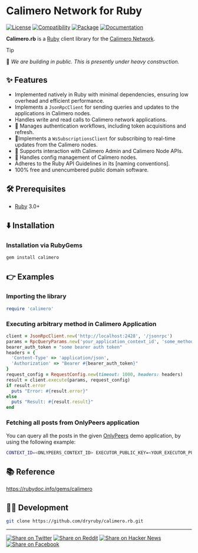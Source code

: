 # Calimero Network for Ruby

[![License](https://img.shields.io/badge/license-Public%20Domain-blue.svg)](https://unlicense.org)
[![Compatibility](https://img.shields.io/badge/ruby-3.0%2B-blue)](https://rubygems.org/gems/calimero)
[![Package](https://img.shields.io/gem/v/calimero)](https://rubygems.org/gems/calimero)
[![Documentation](https://img.shields.io/badge/rubydoc-latest-blue)](https://rubydoc.info/gems/calimero)

**Calimero.rb** is a [Ruby] client library for the [Calimero Network].

> [!TIP]
> 🚧 _We are building in public. This is presently under heavy construction._

## ✨ Features

- Implemented natively in Ruby with minimal dependencies, ensuring low overhead and efficient performance.
- Implements a `JsonRpcClient` for sending queries and updates to the applications in Calimero nodes.
- Handles write and read calls to Calimero network applications.
- 🚧 Manages authentication workflows, including token acquisitions and refresh.
- 🚧Implements a `WsSubscriptionsClient` for subscribing to real-time updates from the Calimero nodes.
- 🚧 Supports interaction with Calimero Admin and Calimero Node APIs.
- 🚧 Handles config management of Calimero nodes.
- Adheres to the Ruby API Guidelines in its [naming conventions].
- 100% free and unencumbered public domain software.

## 🛠️ Prerequisites

- [Ruby] 3.0+

## ⬇️ Installation

### Installation via RubyGems

```bash
gem install calimero
```

## 👉 Examples

### Importing the library

```ruby
require 'calimero'
```

### Executing arbitrary method in Calimero Application

```ruby
client = JsonRpcClient.new('http://localhost:2428', '/jsonrpc')
params = RpcQueryParams.new('your_application_context_id', 'some_method', { 'some': 'args' }, 'executor_public_key')
bearer_auth_token = "some bearer auth token"
headers = {
  'Content-Type' => 'application/json',
  'Authorization' => "Bearer #{bearer_auth_token}"
}
request_config = RequestConfig.new(timeout: 1000, headers: headers)
result = client.execute(params, request_config)
if result.error
  puts "Error: #{result.error}"
else
  puts "Result: #{result.result}"
end
```

### Fetching all posts from OnlyPeers application

You can query all the posts in the given [OnlyPeers] demo application, by using the following example:
```sh
CONTEXT_ID=<ONLYPEERS_CONTEXT_ID> EXECUTOR_PUBLIC_KEY=<YOUR_EXECUTOR_PUBLIC_KEY> BEARER_AUTH_TOKEN=<YOUR_BEARER_AUTH_TOKEN> ruby examples/onlypeers_get_all_posts.rb
```

## 📚 Reference

https://rubydoc.info/gems/calimero

## 👨‍💻 Development

```bash
git clone https://github.com/dryruby/calimero.rb.git
```

- - -

[![Share on Twitter](https://img.shields.io/badge/share%20on-twitter-03A9F4?logo=twitter)](https://x.com/share?url=https://github.com/dryruby/calimero.rb&text=calimero.rb)
[![Share on Reddit](https://img.shields.io/badge/share%20on-reddit-red?logo=reddit)](https://reddit.com/submit?url=https://github.com/dryruby/calimero.rb&title=calimero.rb)
[![Share on Hacker News](https://img.shields.io/badge/share%20on-hacker%20news-orange?logo=ycombinator)](https://news.ycombinator.com/submitlink?u=https://github.com/dryruby/calimero.rb&t=calimero.rb)
[![Share on Facebook](https://img.shields.io/badge/share%20on-facebook-1976D2?logo=facebook)](https://www.facebook.com/sharer/sharer.php?u=https://github.com/dryruby/calimero.rb)

[Calimero Network]: https://calimero.network/
[Ruby]: https://ruby-lang.org
[OnlyPeers]: https://calimero-network.github.io/tutorials/awesome-projects/only-peers/
